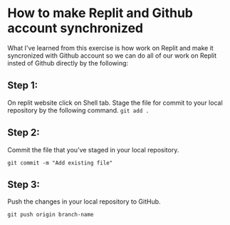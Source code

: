 # How to make Replit and Github account synchronized

What I've learned from this exercise is how work on Replit and make it syncronized with Github account so we can do all of our work on Replit insted of Github directly by the following:

## Step 1:
    
On replit website click on Shell tab.
Stage the file for commit to your local repository by the following command.
`git add .`

## Step 2:

Commit the file that you’ve staged in your local repository.

`git commit -m "Add existing file"`

## Step 3:

Push the changes in your local repository to GitHub.

`git push origin branch-name`